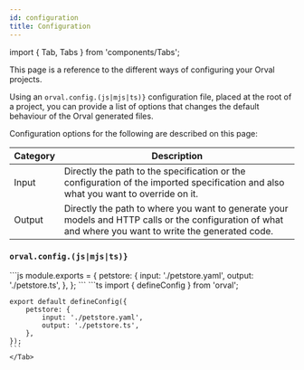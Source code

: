 ```yaml
---
id: configuration
title: Configuration
---
```


import { Tab, Tabs } from 'components/Tabs';

This page is a reference to the different ways of configuring your Orval projects.

Using an `orval.config.(js|mjs|ts)}` configuration file, placed at the root of a project, you can provide a list of options that changes the default behaviour of the Orval generated files.

Configuration options for the following are described on this page:

<div>
<table className="table-auto">
  <thead>
    <tr>
      <th className="px-4 py-2">Category</th>
      <th className="px-4 py-2">Description</th>
    </tr>
  </thead>
  <tbody>
    <tr>
      <td className="border px-4 py-2">Input</td>
      <td className="border px-4 py-2">Directly the path to the specification or the configuration of the imported specification and also what you want to override on it.
      </td>
    </tr>
    <tr className="bg-gray-100">
      <td className="border px-4 py-2">Output</td>
      <td className="border px-4 py-2">Directly the path to where you want to generate your models and HTTP calls or the configuration of what and where you want to write the generated code.</td>
    </tr>
  </tbody>
</table>
</div>

### `orval.config.(js|mjs|ts)}`

<Tabs>
    <Tab label="js">
    ```js
    module.exports = {
        petstore: {
            input: './petstore.yaml',
            output: './petstore.ts',
        },
    };
    ```
    <Tab label="ts">
    ```ts
    import { defineConfig } from 'orval';
    
    export default defineConfig({
        petstore: {
            input: './petstore.yaml',
            output: './petstore.ts',
        },
    });
    ```
    </Tab>
</Tabs>
